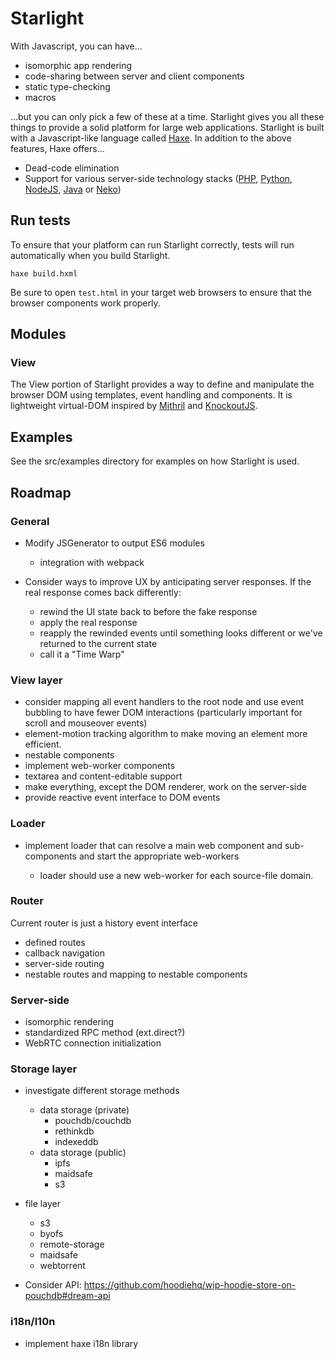 # Starlight

With Javascript, you can have...

- isomorphic app rendering
- code-sharing between server and client components
- static type-checking
- macros

...but you can only pick a few of these at a time.  Starlight gives you all these things to provide a solid platform for large web applications.  Starlight is built with a Javascript-like language called [Haxe](https://www.haxe.org).  In addition to the above features, Haxe offers...

- Dead-code elimination
- Support for various server-side technology stacks ([PHP](http://php.net/), [Python](https://www.python.org/), [NodeJS](https://nodejs.org/), [Java](http://www.java.com/en/about/) or [Neko](http://nekovm.org/))

## Run tests

To ensure that your platform can run Starlight correctly, tests will run automatically when you build Starlight.

    haxe build.hxml

Be sure to open `test.html` in your target web browsers to ensure that the browser components work properly.

## Modules

### View

The View portion of Starlight provides a way to define and manipulate the browser DOM using templates, event handling and components.  It is lightweight virtual-DOM inspired by [Mithril](http://mithriljs.com) and [KnockoutJS](https://www.knockoutjs.com).

## Examples

See the src/examples directory for examples on how Starlight is used.

## Roadmap

### General

- Modify JSGenerator to output ES6 modules

  - integration with webpack

- Consider ways to improve UX by anticipating server responses.  If the real response comes back differently:

  - rewind the UI state back to before the fake response
  - apply the real response
  - reapply the rewinded events until something looks different or we've returned to the current state
  - call it a "Time Warp"

### View layer

- consider mapping all event handlers to the root node and use event bubbling to have fewer DOM interactions (particularly important for scroll and mouseover events)
- element-motion tracking algorithm to make moving an element more efficient.
- nestable components
- implement web-worker components
- textarea and content-editable support
- make everything, except the DOM renderer, work on the server-side
- provide reactive event interface to DOM events

### Loader

- implement loader that can resolve a main web component and sub-components and start the appropriate web-workers

  - loader should use a new web-worker for each source-file domain.

### Router

Current router is just a history event interface

- defined routes
- callback navigation
- server-side routing
- nestable routes and mapping to nestable components

### Server-side

- isomorphic rendering
- standardized RPC method (ext.direct?)
- WebRTC connection initialization

### Storage layer

 - investigate different storage methods

   - data storage (private)
     - pouchdb/couchdb
     - rethinkdb
     - indexeddb
   - data storage (public)
     - ipfs
     - maidsafe
     - s3
  - file layer
     - s3
     - byofs
     - remote-storage
     - maidsafe
     - webtorrent

  - Consider API: https://github.com/hoodiehq/wip-hoodie-store-on-pouchdb#dream-api

### i18n/l10n

- implement haxe i18n library
